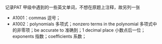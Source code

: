 记录PAT 甲级中遇到的一些英文单词，不想在原题上注释，故另列一张

- A1001：commas  逗号；
- A1002：polynomials  多项式；nonzero terms in the polynomial   多项式中的非零项；be accurate to  准确到；1 decimal place  小数点后一位；exponents  指数；coefficients  系数；

